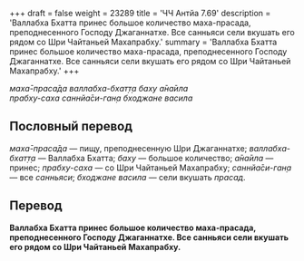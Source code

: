 +++
draft = false
weight = 23289
title = 'ЧЧ Антйа 7.69'
description = 'Валлабха Бхатта принес большое количество маха-прасада, преподнесенного Господу Джаганнатхе. Все санньяси сели вкушать его рядом со Шри Чайтаньей Махапрабху.'
summary = 'Валлабха Бхатта принес большое количество маха-прасада, преподнесенного Господу Джаганнатхе. Все санньяси сели вкушать его рядом со Шри Чайтаньей Махапрабху.'
+++

_маха̄-праса̄да валлабха-бхат̣т̣а баху а̄на̄ила  
прабху-саха саннйа̄си-ган̣а бходжане васила_

## Пословный перевод

_маха̄_\-_праса̄да_ — пищу, преподнесенную Шри Джаганнатхе; _валлабха_\-_бхат̣т̣а_ — Валлабха Бхатта; _баху_ — большое количество; _а̄на̄ила_ — принес; _прабху_\-_саха_ — со Шри Чайтаньей Махапрабху; _саннйа̄си_\-_ган̣а_ — все _санньяси_; _бходжане_ _васила_ — сели вкушать _прасад_.

## Перевод

**Валлабха Бхатта принес большое количество маха-прасада, преподнесенного Господу Джаганнатхе. Все санньяси сели вкушать его рядом со Шри Чайтаньей Махапрабху.**
